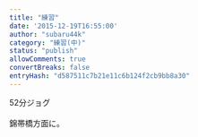 ```yaml
---
title: "練習"
date: '2015-12-19T16:55:00'
author: "subaru44k"
category: "練習(中)"
status: "publish"
allowComments: true
convertBreaks: false
entryHash: "d587511c7b21e11c6b124f2cb9bb8a30"
---
```

52分ジョグ<br>
<br>
錦帯橋方面に。

